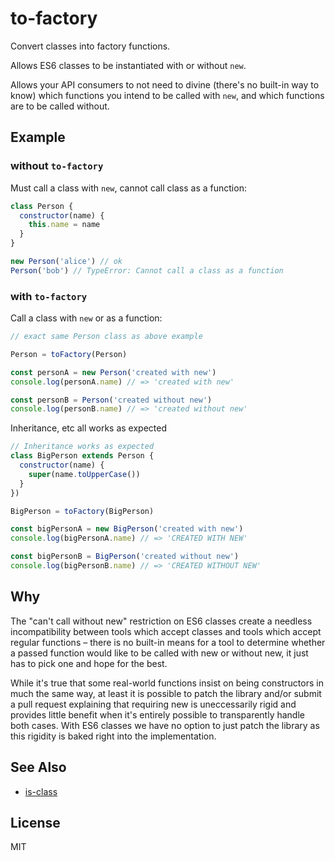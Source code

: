 # to-factory

Convert classes into factory functions.

Allows ES6 classes to be instantiated with or without `new`.

Allows your API consumers to not need to divine (there's no built-in way to know) which functions you intend to be called with `new`, and which functions are to be called without.

## Example

### without `to-factory`

Must call a class with `new`, cannot call class as a function:

```js
class Person {
  constructor(name) {
    this.name = name
  }
}

new Person('alice') // ok
Person('bob') // TypeError: Cannot call a class as a function
```

### with `to-factory`

Call a class with `new` or as a function:

```js
// exact same Person class as above example

Person = toFactory(Person)

const personA = new Person('created with new')
console.log(personA.name) // => 'created with new'

const personB = Person('created without new')
console.log(personB.name) // => 'created without new'
```

Inheritance, etc all works as expected

```js
// Inheritance works as expected
class BigPerson extends Person {
  constructor(name) {
    super(name.toUpperCase())
  }
})

BigPerson = toFactory(BigPerson)

const bigPersonA = new BigPerson('created with new')
console.log(bigPersonA.name) // => 'CREATED WITH NEW'

const bigPersonB = BigPerson('created without new')
console.log(bigPersonB.name) // => 'CREATED WITHOUT NEW'
```

## Why

The "can't call without new" restriction on ES6 classes create a needless incompatibility between tools which accept classes and tools which accept regular functions – there is no built-in means for a tool to determine whether a passed function would like to be called with new or without new, it just has to pick one and hope for the best.

While it's true that some real-world functions insist on being constructors in much the same way, at least it is possible to patch the library and/or submit a pull request explaining that requiring new is uneccessarily rigid and provides little benefit when it's entirely possible to transparently handle both cases. With ES6 classes we have no option to just patch the library as this rigidity is baked right into the implementation.

## See Also

* [is-class](http://npmjs.com/package/is-class)

## License

MIT
